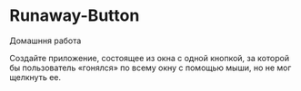 # Runaway-Button

 Домашння работа
 
 Создайте приложение, состоящее из окна с одной кнопкой,
 за которой бы пользователь «гонялся» по всему окну с помощью мыши, но не мог щелкнуть ее.

